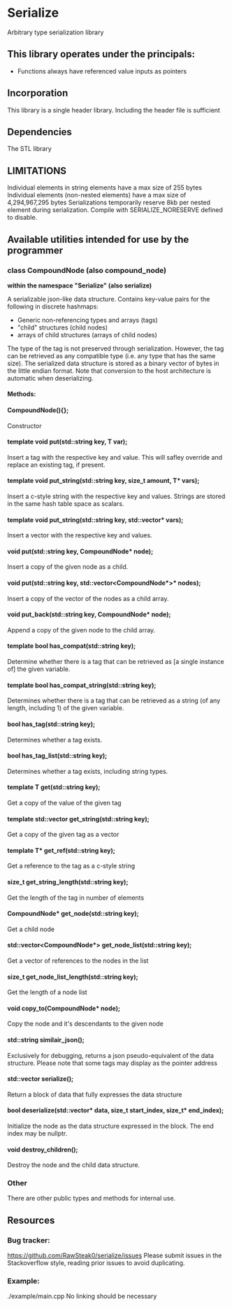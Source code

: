 # Serialize

Arbitrary type serialization library

## This library operates under the principals:

- Functions always have referenced value inputs as pointers

## Incorporation

This library is a single header library. Including the header file is sufficient

## Dependencies

The STL library

## LIMITATIONS

Individual elements in string elements have a max size of 255 bytes
Individual elements (non-nested elements) have a max size of 4,294,967,295 bytes
Serializations temporarily reserve 8kb per nested element during serialization. Compile with SERIALIZE_NORESERVE defined to disable.

## Available utilities intended for use by the programmer

### class CompoundNode (also compound_node)
**within the namespace "Serialize" (also serialize)**

A serializable json-like data structure. Contains key-value pairs for the following in discrete hashmaps:

- Generic non-referencing types and arrays (tags)
- "child" structures (child nodes)
- arrays of child structures (arrays of child nodes)

The type of the tag is not preserved through serialization. However, the tag can be retrieved as any compatible type (i.e. any type that has the same size). The serialized data structure is stored as a binary vector of bytes in the little endian format. Note that conversion to the host architecture is automatic when deserializing.

#### Methods:

#### CompoundNode(){};

Constructor

#### template<typename T> void put(std::string key, T var);

Insert a tag with the respective key and value. This will safley override and replace an existing tag, if present.


#### template<typename T> void put_string(std::string key, size_t amount, T* vars);

Insert a c-style string with the respective key and values. Strings are stored in the same hash table space as scalars.


#### template<typename T> void put_string(std::string key, std::vector<T>* vars);

Insert a vector with the respective key and values.


#### void put(std::string key, CompoundNode* node);

Insert a copy of the given node as a child.


#### void put(std::string key, std::vector<CompoundNode*>* nodes);

Insert a copy of the vector of the nodes as a child array.


#### void put_back(std::string key, CompoundNode* node);

Append a copy of the given node to the child array.


#### template<typename T> bool has_compat(std::string key);

Determine whether there is a tag that can be retrieved as [a single instance of] the given variable.


#### template<typename T> bool has_compat_string(std::string key);

Determines whether there is a tag that can be retrieved as a string (of any length, including 1) of the given variable.


#### bool has_tag(std::string key);

Determines whether a tag exists.


#### bool has_tag_list(std::string key);

Determines whether a tag exists, including string types.


#### template<typename T> T get(std::string key);

Get a copy of the value of the given tag


#### template<typename T> std::vector<T> get_string(std::string key);

Get a copy of the given tag as a vector


#### template<typename T> T* get_ref(std::string key);

Get a reference to the tag as a c-style string


#### size_t get_string_length(std::string key);

Get the length of the tag in number of elements


#### CompoundNode* get_node(std::string key);

Get a child node


#### std::vector<CompoundNode*> get_node_list(std::string key);

Get a vector of references to the nodes in the list


#### size_t get_node_list_length(std::string key);

Get the length of a node list


#### void copy_to(CompoundNode* node);

Copy the node and it's descendants to the given node


#### std::string similair_json();

Exclusively for debugging, returns a json pseudo-equivalent of the data structure. Please note that some tags may display as the pointer address

#### std::vector<char> serialize();

Return a block of data that fully expresses the data structure


#### bool deserialize(std::vector<char>* data, size_t start_index, size_t* end_index);

Initialize the node as the data structure expressed in the block. The end index may be nullptr.
 

#### void destroy_children();

Destroy the node and the child data structure.

### Other

There are other public types and methods for internal use.

## Resources

### Bug tracker:

https://github.com/RawSteak0/serialize/issues
Please submit issues in the Stackoverflow style, reading prior issues to avoid duplicating.

### Example:

./example/main.cpp
No linking should be necessary
